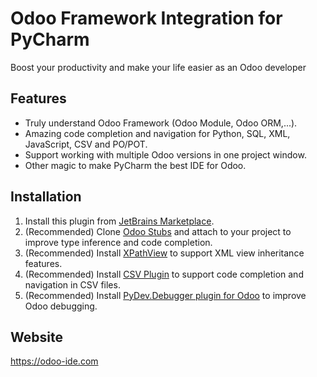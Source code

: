 # Odoo Framework Integration for PyCharm

Boost your productivity and make your life easier as an Odoo developer


## Features
* Truly understand Odoo Framework (Odoo Module, Odoo ORM,...).
* Amazing code completion and navigation for Python, SQL, XML, JavaScript, CSV and PO/POT.
* Support working with multiple Odoo versions in one project window.
* Other magic to make PyCharm the best IDE for Odoo.

## Installation
1. Install this plugin from [JetBrains Marketplace](https://plugins.jetbrains.com/plugin/13499-odoo).
2. (Recommended) Clone [Odoo Stubs](https://github.com/odoo-ide/odoo-stubs) and attach to your project to improve type inference and code completion.
3. (Recommended) Install [XPathView](https://plugins.jetbrains.com/plugin/12478-xpathview--xslt) to support XML view inheritance features.
4. (Recommended) Install [CSV Plugin](https://plugins.jetbrains.com/plugin/10037-csv) to support code completion and navigation in CSV files.
5. (Recommended) Install [PyDev.Debugger plugin for Odoo](https://github.com/odoo-ide/pydevd-odoo) to improve Odoo debugging.

## Website
https://odoo-ide.com
